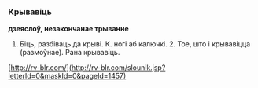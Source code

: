 ### Крывавіць
**дзеяслоў, незакончанае трыванне**

1. Біць, разбіваць да крыві. К. ногі аб калючкі. 2. Тое, што і крывавіцца (размоўнае). Рана крывавіць.

<a rel="author">[http://rv-blr.com/](http://rv-blr.com/slounik.jsp?letterId=0&maskId=0&pageId=1457)</a>
